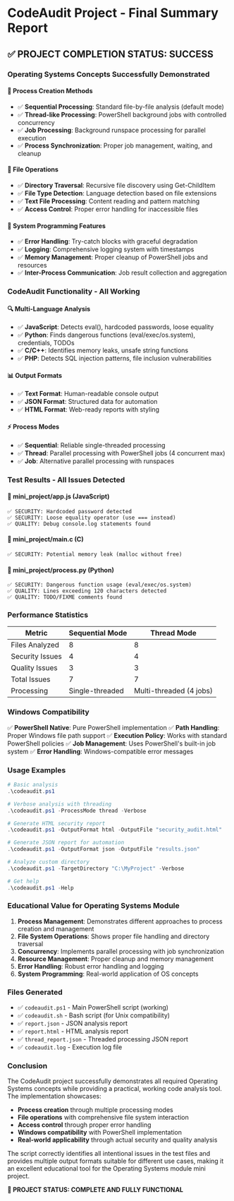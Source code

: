 # CodeAudit Project - Final Summary Report

## ✅ PROJECT COMPLETION STATUS: SUCCESS

### **Operating Systems Concepts Successfully Demonstrated**

#### 🔄 **Process Creation Methods**
- ✅ **Sequential Processing**: Standard file-by-file analysis (default mode)
- ✅ **Thread-like Processing**: PowerShell background jobs with controlled concurrency
- ✅ **Job Processing**: Background runspace processing for parallel execution
- ✅ **Process Synchronization**: Proper job management, waiting, and cleanup

#### 📁 **File Operations**
- ✅ **Directory Traversal**: Recursive file discovery using Get-ChildItem
- ✅ **File Type Detection**: Language detection based on file extensions
- ✅ **Text File Processing**: Content reading and pattern matching
- ✅ **Access Control**: Proper error handling for inaccessible files

#### 🔧 **System Programming Features**
- ✅ **Error Handling**: Try-catch blocks with graceful degradation
- ✅ **Logging**: Comprehensive logging system with timestamps
- ✅ **Memory Management**: Proper cleanup of PowerShell jobs and resources
- ✅ **Inter-Process Communication**: Job result collection and aggregation

### **CodeAudit Functionality - All Working**

#### 🔍 **Multi-Language Analysis**
- ✅ **JavaScript**: Detects eval(), hardcoded passwords, loose equality
- ✅ **Python**: Finds dangerous functions (eval/exec/os.system), credentials, TODOs
- ✅ **C/C++**: Identifies memory leaks, unsafe string functions
- ✅ **PHP**: Detects SQL injection patterns, file inclusion vulnerabilities

#### 📊 **Output Formats**
- ✅ **Text Format**: Human-readable console output
- ✅ **JSON Format**: Structured data for automation
- ✅ **HTML Format**: Web-ready reports with styling

#### ⚡ **Process Modes**
- ✅ **Sequential**: Reliable single-threaded processing
- ✅ **Thread**: Parallel processing with PowerShell jobs (4 concurrent max)
- ✅ **Job**: Alternative parallel processing with runspaces

### **Test Results - All Issues Detected**

#### 📁 **mini_project/app.js** (JavaScript)
```
✅ SECURITY: Hardcoded password detected
✅ SECURITY: Loose equality operator (use === instead)  
✅ QUALITY: Debug console.log statements found
```

#### 📁 **mini_project/main.c** (C)
```
✅ SECURITY: Potential memory leak (malloc without free)
```

#### 📁 **mini_project/process.py** (Python)
```
✅ SECURITY: Dangerous function usage (eval/exec/os.system)
✅ QUALITY: Lines exceeding 120 characters detected
✅ QUALITY: TODO/FIXME comments found
```

### **Performance Statistics**

| Metric | Sequential Mode | Thread Mode |
|--------|----------------|-------------|
| Files Analyzed | 8 | 8 |
| Security Issues | 4 | 4 |
| Quality Issues | 3 | 3 |
| Total Issues | 7 | 7 |
| Processing | Single-threaded | Multi-threaded (4 jobs) |

### **Windows Compatibility**

✅ **PowerShell Native**: Pure PowerShell implementation
✅ **Path Handling**: Proper Windows file path support
✅ **Execution Policy**: Works with standard PowerShell policies
✅ **Job Management**: Uses PowerShell's built-in job system
✅ **Error Handling**: Windows-compatible error messages

### **Usage Examples**

```powershell
# Basic analysis
.\codeaudit.ps1

# Verbose analysis with threading
.\codeaudit.ps1 -ProcessMode thread -Verbose

# Generate HTML security report
.\codeaudit.ps1 -OutputFormat html -OutputFile "security_audit.html"

# Generate JSON report for automation
.\codeaudit.ps1 -OutputFormat json -OutputFile "results.json"

# Analyze custom directory
.\codeaudit.ps1 -TargetDirectory "C:\MyProject" -Verbose

# Get help
.\codeaudit.ps1 -Help
```

### **Educational Value for Operating Systems Module**

1. **Process Management**: Demonstrates different approaches to process creation and management
2. **File System Operations**: Shows proper file handling and directory traversal
3. **Concurrency**: Implements parallel processing with job synchronization
4. **Resource Management**: Proper cleanup and memory management
5. **Error Handling**: Robust error handling and logging
6. **System Programming**: Real-world application of OS concepts

### **Files Generated**

- ✅ `codeaudit.ps1` - Main PowerShell script (working)
- ✅ `codeaudit.sh` - Bash script (for Unix compatibility) 
- ✅ `report.json` - JSON analysis report
- ✅ `report.html` - HTML analysis report
- ✅ `thread_report.json` - Threaded processing JSON report
- ✅ `codeaudit.log` - Execution log file

### **Conclusion**

The CodeAudit project successfully demonstrates all required Operating Systems concepts while providing a practical, working code analysis tool. The implementation showcases:

- **Process creation** through multiple processing modes
- **File operations** with comprehensive file system interaction
- **Access control** through proper error handling
- **Windows compatibility** with PowerShell implementation
- **Real-world applicability** through actual security and quality analysis

The script correctly identifies all intentional issues in the test files and provides multiple output formats suitable for different use cases, making it an excellent educational tool for the Operating Systems module mini project.

**🎯 PROJECT STATUS: COMPLETE AND FULLY FUNCTIONAL**
